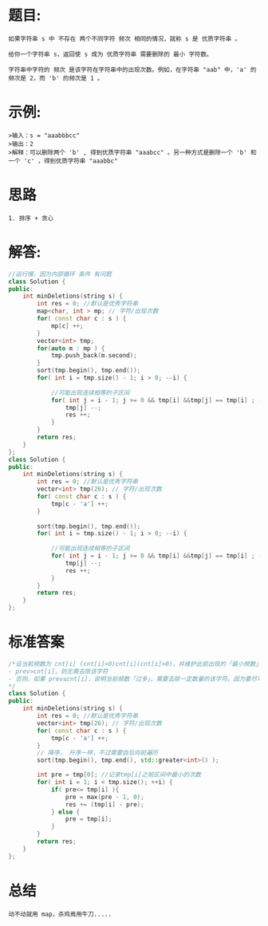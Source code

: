 # 题目:
    如果字符串 s 中 不存在 两个不同字符 频次 相同的情况，就称 s 是 优质字符串 。

    给你一个字符串 s，返回使 s 成为 优质字符串 需要删除的 最小 字符数。

    字符串中字符的 频次 是该字符在字符串中的出现次数。例如，在字符串 "aab" 中，'a' 的频次是 2，而 'b' 的频次是 1 。


# 示例:
    >输入：s = "aaabbbcc"
    >输出：2
    >解释：可以删除两个 'b' , 得到优质字符串 "aaabcc" 。另一种方式是删除一个 'b' 和一个 'c' ，得到优质字符串 "aaabbc" 


# 思路
    1. 排序 + 贪心
# 解答:
```c++
//运行慢，因为内部循环 条件 有问题
class Solution {
public:
    int minDeletions(string s) {
        int res = 0; //默认是优秀字符串
        map<char, int > mp; // 字符/出现次数
        for( const char c : s ) {
            mp[c] ++;
        }
        vector<int> tmp;
        for(auto m : mp ) {
            tmp.push_back(m.second);
        }   
        sort(tmp.begin(), tmp.end());
        for( int i = tmp.size() - 1; i > 0; --i) {
           
            //可能出现连续相等的子区间
            for( int j = i - 1; j >= 0 && tmp[i] &&tmp[j] == tmp[i] ; --j) {
                tmp[j] --;
                res ++;
            }
        }
        return res;
    }
};
class Solution {
public:
    int minDeletions(string s) {
        int res = 0; //默认是优秀字符串
        vector<int> tmp(26); // 字符/出现次数
        for( const char c : s ) {
            tmp[c - 'a'] ++;
        }
         
        sort(tmp.begin(), tmp.end());
        for( int i = tmp.size() - 1; i > 0; --i) {
           
            //可能出现连续相等的子区间
            for( int j = i - 1; j >= 0 && tmp[i] &&tmp[j] == tmp[i] ; --j) {
                tmp[j] --;
                res ++;
            }
        }
        return res;
    }
};
```
# 标准答案
```c++
/*设当前频数为 cnt[i] (cnt[i]>0)cnt[i](cnt[i]>0)，并维护此前出现的「最小频数」（设为 prevprev）如果：
- prev>cnt[i]，则无需去除该字符
- 否则，如果 prev≤cnt[i]，说明当前频数「过多」，需要去除一定数量的该字符。因为要尽可能少去除，因此需要保留 max(prev-1,0)个字符。
*/
class Solution {
public:
    int minDeletions(string s) {
        int res = 0; //默认是优秀字符串
        vector<int> tmp(26); // 字符/出现次数
        for( const char c : s ) {
            tmp[c - 'a'] ++;
        }
        // 降序， 升序一样，不过需要自后向前遍历
        sort(tmp.begin(), tmp.end(), std::greater<int>() );

        int pre = tmp[0]; //记录tmp[i]之前区间中最小的次数
        for( int i = 1; i < tmp.size(); ++i) {
            if( pre<= tmp[i] ){
                pre = max(pre - 1, 0); 
                res += (tmp[i] - pre);
            } else {
                pre = tmp[i];
            }
        }
        return res;
    }
};
```

# 总结
    动不动就用 map，杀鸡焉用牛刀.....